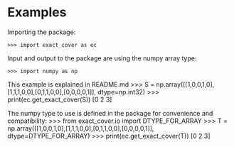# Examples

Importing the package:

    >>> import exact_cover as ec

Input and output to the package are using the numpy array type:

    >>> import numpy as np

This example is explained in README.md
    >>> S = np.array([[1,0,0,1,0],[1,1,1,0,0],[0,1,1,0,0],[0,0,0,0,1]], dtype=np.int32)
    >>> print(ec.get_exact_cover(S))
    [0 2 3]

The numpy type to use is defined in the package for convenience and compatibility:
    >>> from exact_cover.io import DTYPE_FOR_ARRAY
    >>> T = np.array([[1,0,0,1,0],[1,1,1,0,0],[0,1,1,0,0],[0,0,0,0,1]], dtype=DTYPE_FOR_ARRAY)
    >>> print(ec.get_exact_cover(T))
    [0 2 3]
